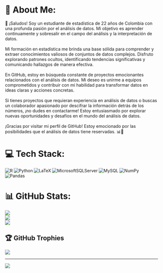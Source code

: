 # 💫 About Me:
👋 ¡Saludos! Soy un estudiante de estadística de 22 años de Colombia con una profunda pasión por el análisis de datos. Mi objetivo es aprender continuamente y sobresalir en el campo del análisis y la interpretación de datos.<br><br>Mi formación en estadística me brinda una base sólida para comprender y extraer conocimientos valiosos de conjuntos de datos complejos. Disfruto explorando patrones ocultos, identificando tendencias significativas y comunicando hallazgos de manera efectiva.<br><br>En GitHub, estoy en búsqueda constante de proyectos emocionantes relacionados con el análisis de datos. Mi deseo es unirme a equipos comprometidos y contribuir con mi habilidad para transformar datos en ideas claras y acciones concretas.<br><br>Si tienes proyectos que requieran experiencia en análisis de datos o buscas un colaborador apasionado por descifrar la información detrás de los números, ¡no dudes en contactarme! Estoy entusiasmado por explorar nuevas oportunidades y desafíos en el mundo del análisis de datos.<br><br>¡Gracias por visitar mi perfil de GitHub! Estoy emocionado por las posibilidades que el análisis de datos tiene reservadas. 📊🚀


# 💻 Tech Stack:
![R](https://img.shields.io/badge/r-%23276DC3.svg?style=for-the-badge&logo=r&logoColor=white) ![Python](https://img.shields.io/badge/python-3670A0?style=for-the-badge&logo=python&logoColor=ffdd54) ![LaTeX](https://img.shields.io/badge/latex-%23008080.svg?style=for-the-badge&logo=latex&logoColor=white) ![MicrosoftSQLServer](https://img.shields.io/badge/Microsoft%20SQL%20Sever-CC2927?style=for-the-badge&logo=microsoft%20sql%20server&logoColor=white) ![MySQL](https://img.shields.io/badge/mysql-%2300f.svg?style=for-the-badge&logo=mysql&logoColor=white) ![NumPy](https://img.shields.io/badge/numpy-%23013243.svg?style=for-the-badge&logo=numpy&logoColor=white) ![Pandas](https://img.shields.io/badge/pandas-%23150458.svg?style=for-the-badge&logo=pandas&logoColor=white)
# 📊 GitHub Stats:
![](https://github-readme-stats.vercel.app/api?username=anortizb&theme=gotham&hide_border=false&include_all_commits=true&count_private=false)<br/>
![](https://github-readme-streak-stats.herokuapp.com/?user=anortizb&theme=gotham&hide_border=false)<br/>
![](https://github-readme-stats.vercel.app/api/top-langs/?username=anortizb&theme=gotham&hide_border=false&include_all_commits=true&count_private=false&layout=compact)

## 🏆 GitHub Trophies
![](https://github-profile-trophy.vercel.app/?username=anortizb&theme=nord&no-frame=false&no-bg=true&margin-w=4)

---
[![](https://visitcount.itsvg.in/api?id=anortizb&icon=0&color=0)](https://visitcount.itsvg.in)

<!-- Proudly created with GPRM ( https://gprm.itsvg.in ) -->
